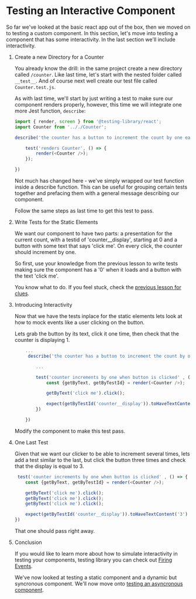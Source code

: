 # Testing an Interactive Component

So far we've looked at the basic react app out of the box, then we moved on to testing a custom component. In this section, let's move into testing a component that has some interactivity. In the last section we'll include interactivity. 

1. Create a new Directory for a Counter

    You already know the drill: in the same project create a new directory called `/counter`. Like last time, let's start with the nested folder called `__test__`. And of course next well create our test file called `Counter.test.js`. 

    As with last time, we'll start by just writing a test to make sure our component renders properly, however, this time we will integrate one more Jest function, `describe`:

    ``` javascript
    import { render, screen } from '@testing-library/react';
    import Counter from '.././Counter';
    
    describe('the counter has a button to increment the count by one each time its clicked', () => {

        test('renders Counter', () => {
            render(<Counter />);
        });

    })

    ```
    Not much has changed here - we've simply wrapped our test function inside a describe function. This can be useful for grouping certain tests together and prefacing them with a general message describing our component. 

    Follow the same steps as last time to get this test to pass. 

2. Write Tests for the Static Elements

    We want our component to have two parts: a presentation for the current count, with a testid of 'counter__display', starting at 0 and a button with some text that says 'click me'. On every click, the counter should increment by one. 

    So first, use your knowledge from the previous lesson to write tests making sure the component has a '0' when it loads and a button with the text 'click me'. 

    You know what to do. If you feel stuck, check the [previous lesson for clues](https://github.com/werner33/AdvancedBasicsForWeb/blob/main/TDDWithTestingLibrary.md). 

3. Introducing Interactivity

    Now that we have the tests inplace for the static elements lets look at how to mock events like a user clicking on the button. 

    Lets grab the button by its text, click it one time, then check that the counter is displaying 1.

    ``` javascript
        ...
         describe('the counter has a button to increment the count by one each time its clicked', () => {

            ...

            test('counter increments by one when button is clicked' , () => {
                const {getByText, getByTestId} = render(<Counter />);

                getByText('click me').click();

                expect(getByTestId('counter__display')).toHaveTextContent('1')
            })

        })
    ```

    Modify the component to make this test pass. 

4. One Last Test

    Given that we want our clicker to be able to increment several times, lets add a test similar to the last, but click the button three times and check that the display is equal to 3. 

    ``` javascript
     test('counter increments by one when button is clicked' , () => {
        const {getByText, getByTestId} = render(<Counter />);

        getByText('click me').click();
        getByText('click me').click();
        getByText('click me').click();

        expect(getByTestId('counter__display')).toHaveTextContent('3')
    })
    ```

    That one should pass right away. 

5. Conclusion 

    If you would like to learn more about how to simulate interactivity in testing your components, testing library you can check out [Firing Events](https://testing-library.com/docs/dom-testing-library/api-events/).

    We've now looked at testing a static component and a dynamic but syncronous component. We'll now move onto [testing an asyncronous component](https://github.com/werner33/AdvancedBasicsForWeb/blob/main/TestingAnAsyncrounousComponent.md). 
